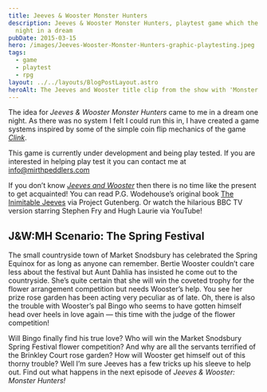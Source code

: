 ```yaml
---
title: Jeeves & Wooster Monster Hunters
description: Jeeves & Wooster Monster Hunters, playtest game which the idea came to me one
  night in a dream
pubDate: 2015-03-15
hero: /images/Jeeves-Wooster-Monster-Hunters-graphic-playtesting.jpeg
tags:
  - game
  - playtest
  - rpg
layout: ../../layouts/BlogPostLayout.astro
heroAlt: The Jeeves and Wooster title clip from the show with 'Monster Hunters' added
---
```


The idea for _Jeeves & Wooster Monster Hunters_ came to me in a dream one night. As there was no system I felt I could run this in, I have created a game systems inspired by some of the simple coin flip mechanics of the game _[Clink](https://www.drivethrurpg.com/product/236659/Clink-RPG)_.

This game is currently under development and being play tested. If you are interested in helping play test it you can contact me at [info@mirthpeddlers.com](mailto:info@mirthpeddlers.com)

If you don’t know _[Jeeves and Wooster](https://en.wikipedia.org/wiki/Jeeves_and_Wooster)_ then there is no time like the present to get acquainted! You can read P.G. Wodehouse’s original book [The Inimitable Jeeves](https://www.gutenberg.org/ebooks/59254) via Project Gutenberg. Or watch the hilarious BBC TV version starring Stephen Fry and Hugh Laurie via YouTube!

## J&W:MH Scenario: The Spring Festival

The small countryside town of Market Snodsbury has celebrated the Spring Equinox for as long as anyone can remember. Bertie Wooster couldn’t care less about the festival but Aunt Dahlia has insisted he come out to the countryside. She’s quite certain that she will win the coveted trophy for the flower arrangement competition but needs Wooster’s help. You see her prize rose garden has been acting very peculiar as of late. Oh, there is also the trouble with Wooster’s pal Bingo who seems to have gotten himself head over heels in love again — this time with the judge of the flower competition!

Will Bingo finally find his true love? Who will win the Market Snodsbury Spring Festival flower competition? And why are all the servants terrified of the Brinkley Court rose garden? How will Wooster get himself out of this thorny trouble? Well I’m sure Jeeves has a few tricks up his sleeve to help out. Find out what happens in the next episode of _Jeeves & Wooster: Monster Hunters!_